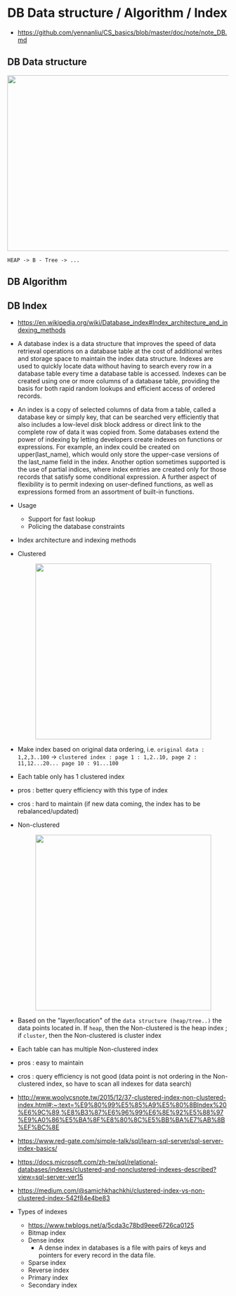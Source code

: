 # DB Data structure / Algorithm / Index
- https://github.com/yennanliu/CS_basics/blob/master/doc/note/note_DB.md

## DB Data structure
<p align="center"><img src ="https://github.com/yennanliu/DE-100-days/blob/master/de100days/day_27/db_storage_structure.jpg" width="800" height="400"></p>

```
HEAP -> B - Tree -> ...
```

## DB Algorithm

## DB Index
- https://en.wikipedia.org/wiki/Database_index#Index_architecture_and_indexing_methods
- A database index is a data structure that improves the speed of data retrieval operations on a database table at the cost of additional writes and storage space to maintain the index data structure. Indexes are used to quickly locate data without having to search every row in a database table every time a database table is accessed. Indexes can be created using one or more columns of a database table, providing the basis for both rapid random lookups and efficient access of ordered records.
- An index is a copy of selected columns of data from a table, called a database key or simply key, that can be searched very efficiently that also includes a low-level disk block address or direct link to the complete row of data it was copied from. Some databases extend the power of indexing by letting developers create indexes on functions or expressions. For example, an index could be created on upper(last_name), which would only store the upper-case versions of the last_name field in the index. Another option sometimes supported is the use of partial indices, where index entries are created only for those records that satisfy some conditional expression. A further aspect of flexibility is to permit indexing on user-defined functions, as well as expressions formed from an assortment of built-in functions.

- Usage 
	- Support for fast lookup
	- Policing the database constraints

- Index architecture and indexing methods
- Clustered
	<p align="center"><img src ="https://github.com/yennanliu/DE-100-days/blob/master/de100days/day_27/clustered_index.jpg" width="400" height="400"></p>
 - Make index based on original data ordering, i.e. `original data : 1,2,3..100` -> `clustered index : page 1 : 1,2..10, page 2 : 11,12...20... page 10 : 91...100`
 - Each table only has 1 clustered index
 - pros : better query efficiency with this type of index
 - cros : hard to maintain (if new data coming, the index has to be rebalanced/updated)
- Non-clustered
	<p align="center"><img src ="https://github.com/yennanliu/DE-100-days/blob/master/de100days/day_27/non-cluster_index.png" width="400" height="400"></p>
 - Based on the "layer/location" of the `data structure (heap/tree..)` the data points located in. If `heap`, then the Non-clustered is the heap index ; if `cluster`, then the Non-clustered is cluster index
 - Each table can has multiple Non-clustered index
 - pros : easy to maintain
 - cros : query efficiency is not good (data point is not ordering in the Non-clustered index, so have to scan all indexes for data search)
- http://www.woolycsnote.tw/2015/12/37-clustered-index-non-clustered-index.html#:~:text=%E9%80%99%E5%85%A9%E5%80%8BIndex%20%E6%9C%89,%E8%B3%87%E6%96%99%E6%8E%92%E5%88%97%E9%A0%86%E5%BA%8F%E8%80%8C%E5%BB%BA%E7%AB%8B%EF%BC%8E
- https://www.red-gate.com/simple-talk/sql/learn-sql-server/sql-server-index-basics/
- https://docs.microsoft.com/zh-tw/sql/relational-databases/indexes/clustered-and-nonclustered-indexes-described?view=sql-server-ver15
- https://medium.com/@samichkhachkhi/clustered-index-vs-non-clustered-index-542f84e4be83

- Types of indexes
	- https://www.twblogs.net/a/5cda3c78bd9eee6726ca0125
	- Bitmap index
	- Dense index
		- A dense index in databases is a file with pairs of keys and pointers for every record in the data file.
	- Sparse index
	- Reverse index
	- Primary index
	- Secondary index
